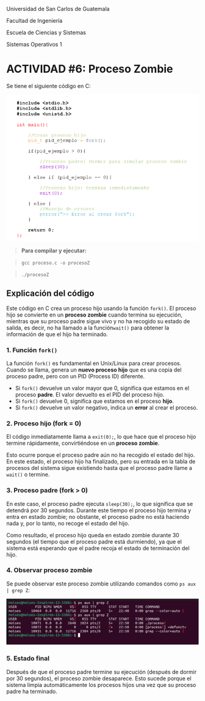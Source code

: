 Universidad de San Carlos de Guatemala 

Facultad de Ingeniería

Escuela de Ciencias y Sistemas

Sistemas Operativos 1


# ACTIVIDAD #6: Proceso Zombie

Se tiene el siguiente código en C:

![codigo](images/im.png)

> **Para compilar y ejecutar:**

> `gcc proceso.c -o procesoZ`

> `./procesoZ`

## Explicación del código

Este código en C crea un proceso hijo usando la función `fork()`. El proceso hijo se convierte en un **proceso zombie** cuando termina su ejecución, mientras que su proceso padre sigue vivo y no ha recogido su estado de salida, es decir, no ha llamado a la función`wait()` para obtener la información de que el hijo ha terminado.


### 1. Función `fork()`

La función `fork()` es fundamental en Unix/Linux para crear procesos. Cuando se llama, genera un **nuevo proceso hijo** que es una copia del proceso padre, pero con un PID (Process ID) diferente.

-   Si `fork()` devuelve un valor mayor que 0, significa que estamos en el proceso **padre**. El valor devuelto es el PID del proceso hijo.
-   Si `fork()` devuelve 0, significa que estamos en el proceso **hijo**.
-   Si `fork()` devuelve un valor negativo, indica un **error** al crear el proceso.

### 2. Proceso hijo (fork = 0)

El código inmediatamente llama a `exit(0);`, lo que hace que el proceso hijo termine rápidamente, convirtiéndose en un **proceso zombie**.

Esto ocurre porque el proceso padre aún no ha recogido el estado del hijo. En este estado, el proceso hijo ha finalizado, pero su entrada en la tabla de procesos del sistema sigue existiendo hasta que el proceso padre llame a `wait()` o termine.

### 3. Proceso padre (fork > 0)

En este caso, el proceso padre ejecuta `sleep(30);`, lo que significa que se detendrá por 30 segundos. Durante este tiempo el proceso hijo termina y entra en estado zombie; no obstante, el proceso padre no está haciendo nada  y, por lo tanto, no recoge el estado del hijo.

Como resultado, el proceso hijo queda en estado zombie durante 30 segundos (el tiempo que el proceso padre está durmiendo), ya que el sistema está esperando que el padre recoja el estado de terminación del hijo.

### 4. Observar proceso zombie

Se puede observar este proceso zombie utilizando comandos como `ps aux | grep Z`: 

![salida](images/im1.png)

### 5. Estado final

Después de que el proceso padre termine su ejecución (después de dormir por 30 segundos), el proceso zombie desaparece. Esto sucede porque el sistema limpia automáticamente los procesos hijos una vez que su proceso padre ha terminado.